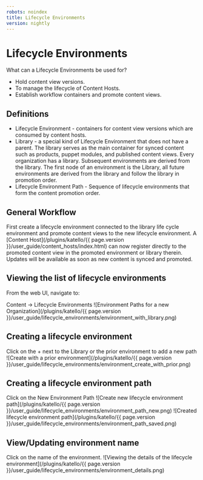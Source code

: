 ```yaml
---
robots: noindex
title: Lifecycle Environments
version: nightly
---
```


# Lifecycle Environments

What can a Lifecycle Environments be used for?
 * Hold content view versions.
 * To manage the lifecycle of Content Hosts.
 * Establish workflow containers and promote content views.

## Definitions

 * Lifecycle Environment - containers for content view versions which are consumed by content hosts.
 * Library - a special kind of Lifecycle Environment that does not have a parent. The library serves as the main container for synced content such as products, puppet modules, and published content views. Every organization has a library. Subsequent environments are derived from the library. The first node of an environment is the Library, all future environments are derived from the library and follow the library in promotion order.
 * Lifecycle Environment Path - Sequence of lifecycle environments that form the content promotion order.


## General Workflow

First create a lifecycle environment connected to the library life cycle environment and promote content views to the new lifecycle environment.
A [Content Host](/plugins/katello/{{ page.version }}/user_guide/content_hosts/index.html) can now register directly to the promoted content view in the promoted environment or library therein.  Updates will be available as soon as new content is synced and promoted.


## Viewing the list of lifecycle environments
From the web UI, navigate to:

Content -> Lifecycle Environments
![Environment Paths for a new Organization](/plugins/katello/{{ page.version }}/user_guide/lifecycle_environments/environment_with_library.png)

## Creating a lifecycle environment
Click on the + next to the Library or the prior environment to add a new path
![Create with a prior environment](/plugins/katello/{{ page.version }}/user_guide/lifecycle_environments/environment_create_with_prior.png)

## Creating a lifecycle environment path
Click on the New Environment Path
![Create new lifecycle environment path](/plugins/katello/{{ page.version }}/user_guide/lifecycle_environments/environment_path_new.png)
![Created lifecycle environment path](/plugins/katello/{{ page.version }}/user_guide/lifecycle_environments/environment_path_saved.png)

## View/Updating environment name
Click on the name of the environment.
![Viewing the details of the lifecycle environment](/plugins/katello/{{ page.version }}/user_guide/lifecycle_environments/environment_details.png)
